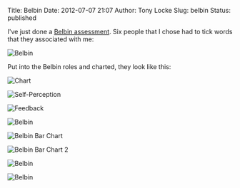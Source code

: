 Title: Belbin
Date: 2012-07-07 21:07
Author: Tony Locke
Slug: belbin
Status: published

I've just done a [Belbin assessment](http://en.wikipedia.org/wiki/Belbin_Team_Inventory). Six people that I chose had to tick words that they associated with me:  
  

![Belbin]({static}/images/2012/IMG_20120707_185746.jpg)

Put into the Belbin roles and charted, they look like this:  
  
![Chart]({static}/images/2012/IMG_20120707_185806.jpg)

![Self-Perception]({static}/images/2012/IMG_20120707_185828.jpg)

![Feedback]({static}/images/2012/IMG_20120707_185849.jpg)

![Belbin]({static}/images/2012/IMG_20120707_185914.jpg)

![Belbin Bar Chart]({static}/images/2012/IMG_20120707_185947.jpg)

![Belbin Bar Chart 2]({static}/images/2012/IMG_20120707_190034.jpg)

![Belbin]({static}/images/2012/IMG_20120707_190052.jpg)

![Belbin]({static}/images/2012/IMG_20120707_185714.jpg)
